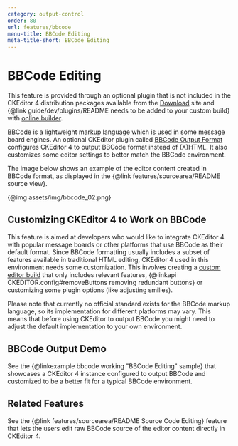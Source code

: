 ```yaml
---
category: output-control
order: 80
url: features/bbcode
menu-title: BBCode Editing
meta-title-short: BBCode Editing
---
```

<!--
Copyright (c) 2003-2020, CKSource - Frederico Knabben. All rights reserved.
For licensing, see LICENSE.md.
-->

# BBCode Editing

<info-box info="">
 This feature is provided through an optional plugin that is not included in the CKEditor 4 distribution packages available from the <a href="https://ckeditor.com/ckeditor-4/download/">Download</a> site and {@link guide/dev/plugins/README needs to be added to your custom build} with <a href="https://ckeditor.com/cke4/builder">online builder</a>.
</info-box>

[BBCode](http://en.wikipedia.org/wiki/BBCode) is a lightweight markup language which is used in some message board engines. An optional CKEditor plugin called [BBCode Output Format](https://ckeditor.com/cke4/addon/bbcode) configures CKEditor 4 to output BBCode format instead of (X)HTML. It also customizes some editor settings to better match the BBCode environment.

The image below shows an example of the editor content created in BBCode format, as displayed in the {@link features/sourcearea/README source view}.

{@img assets/img/bbcode_02.png}

## Customizing CKEditor 4 to Work on BBCode

This feature is aimed at developers who would like to integrate CKEditor 4 with popular message boards or other platforms that use BBCode as their default format. Since BBCode formatting usually includes a subset of features available in traditional HTML editing, CKEditor 4 used in this environment needs some customization. This involves creating a [custom editor build](https://ckeditor.com/cke4/builder) that only includes relevant features, {@linkapi CKEDITOR.config#removeButtons removing redundant buttons} or customizing some plugin options (like adjusting smilies).

<info-box hint="">
 Please note that currently no official standard exists for the BBCode markup language, so its implementation for different platforms may vary. This means that before using CKEditor to output BBCode you might need to adjust the default implementation to your own environment.
</info-box>

## BBCode Output Demo

See the {@linkexample bbcode working "BBCode Editing" sample} that showcases a CKEditor 4 instance configured to output BBCode and customized to be a better fit for a typical BBCode environment.

## Related Features

See the {@link features/sourcearea/README Source Code Editing} feature that lets the users edit raw BBCode source of the editor content directly in CKEditor 4.
